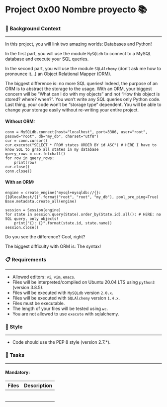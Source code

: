 # Project 0x00 Nombre proyecto 📚

### :bookmark_tabs: Background Context
***
In this project, you will link two amazing worlds: Databases and Python!

In the first part, you will use the module `MySQLdb` to connect to a MySQL database and execute your SQL queries.

In the second part, you will use the module `SQLAlchemy` (don’t ask me how to pronounce it…) an Object Relational Mapper (ORM).

The biggest difference is: no more SQL queries! Indeed, the purpose of an ORM is to abstract the storage to the usage. With an ORM, your biggest concern will be “What can I do with my objects” and not “How this object is stored? where? when?”. You won’t write any SQL queries only Python code. Last thing, your code won’t be “storage type” dependent. You will be able to change your storage easily without re-writing your entire project.

#### Without ORM:
```MYSQL
conn = MySQLdb.connect(host="localhost", port=3306, user="root", passwd="root", db="my_db", charset="utf8")
cur = conn.cursor()
cur.execute("SELECT * FROM states ORDER BY id ASC") # HERE I have to know SQL to grab all states in my database
query_rows = cur.fetchall()
for row in query_rows:
    print(row)
cur.close()
conn.close()
```
#### With an ORM:
```MYSQL
engine = create_engine('mysql+mysqldb://{}:{}@localhost/{}'.format("root", "root", "my_db"), pool_pre_ping=True)
Base.metadata.create_all(engine)

session = Session(engine)
for state in session.query(State).order_by(State.id).all(): # HERE: no SQL query, only objects!
    print("{}: {}".format(state.id, state.name))
session.close()
```

Do you see the difference? Cool, right?

The biggest difficulty with ORM is: The syntax!

### 📋 Requirements
***
* Allowed editors: `vi`, `vim`, `emacs`.
* Files will be interpreted/compiled on Ubuntu 20.04 LTS using `python3` (version 3.8.5).
* Files will be executed with `MySQLdb` version `2.0.x`.
* Files will be executed with `SQLAlchemy` version `1.4.x`.
* Files must be executable.
* The length of your files will be tested using `wc`.
* You are not allowed to use `execute` with sqlalchemy.

### 🎨 Style
***
* Code should use the PEP 8 style (version 2.7.*).

### 🎯 Tasks
***
#### Mandatory:

| Files | Description |
| --- | --- |
| []() |  |
| []() |  |
| []() |  |
| []() |  |
| []() |  |
| []() |  |